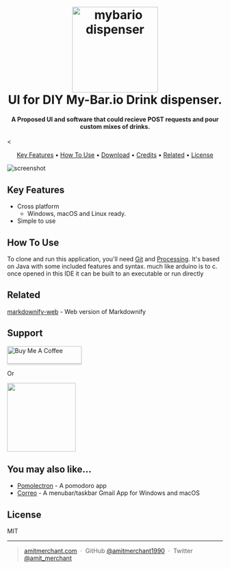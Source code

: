 
<h1 align="center">
  <br>
  <a href="http://www.amitmerchant.com/electron-markdownify"><img src="https://shop.mybar.io/cdn/shop/products/il_1588xN.2999503780_tn6c_1080x.jpg?v=1651081548" alt="mybario dispenser" width="200"></a>
  <br>
  UI for DIY My-Bar.io Drink dispenser.
  <br>
</h1>

<h4 align="center">A Proposed UI and software that could recieve POST requests and pour custom mixes of drinks.</h4>



<<p align="center">
  <a href="#key-features">Key Features</a> •
  <a href="#how-to-use">How To Use</a> •
  <a href="#download">Download</a> •
  <a href="#credits">Credits</a> •
  <a href="#related">Related</a> •
  <a href="#license">License</a>
</p>

![screenshot](https://raw.githubusercontent.com/Lukas-Nadj/Bar-maskine/blob/main/Screenshot%202023-08-16%20at%2001.16.14.png)

## Key Features

* Cross platform
  - Windows, macOS and Linux ready.
* Simple to use

## How To Use

To clone and run this application, you'll need [Git](https://git-scm.com) and [Processing](https://Processing.org/). It's based on Java with some included features and syntax. much like arduino is to c. once opened in this IDE it can be built to an executable or run directly


## Related

[markdownify-web](https://github.com/amitmerchant1990/markdownify-web) - Web version of Markdownify

## Support

<a href="https://www.buymeacoffee.com/5Zn8Xh3l9" target="_blank"><img src="https://www.buymeacoffee.com/assets/img/custom_images/purple_img.png" alt="Buy Me A Coffee" style="height: 41px !important;width: 174px !important;box-shadow: 0px 3px 2px 0px rgba(190, 190, 190, 0.5) !important;-webkit-box-shadow: 0px 3px 2px 0px rgba(190, 190, 190, 0.5) !important;" ></a>

<p>Or</p> 

<a href="https://www.patreon.com/amitmerchant">
	<img src="https://c5.patreon.com/external/logo/become_a_patron_button@2x.png" width="160">
</a>

## You may also like...

- [Pomolectron](https://github.com/amitmerchant1990/pomolectron) - A pomodoro app
- [Correo](https://github.com/amitmerchant1990/correo) - A menubar/taskbar Gmail App for Windows and macOS

## License

MIT

---

> [amitmerchant.com](https://www.amitmerchant.com) &nbsp;&middot;&nbsp;
> GitHub [@amitmerchant1990](https://github.com/amitmerchant1990) &nbsp;&middot;&nbsp;
> Twitter [@amit_merchant](https://twitter.com/amit_merchant)

